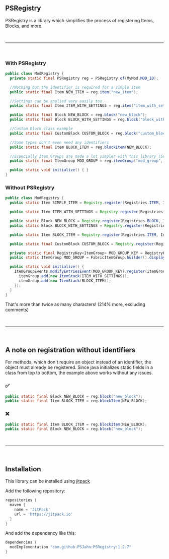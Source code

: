 ## PSRegistry
PSRegistry is a library which simplifies the process of registering Items, Blocks, and more.

<br>

---

<br>

### With PSRegistry
```java
public class ModRegistry {
  private static final PSRegistry reg = PSRegistry.of(MyMod.MOD_ID);

  //Nothing but the identifier is required for a simple item
  public static final Item NEW_ITEM = reg.item("new_item");

  //Settings can be applied very easily too
  public static final Item ITEM_WITH_SETTINGS = reg.item("item_with_settings", s -> s.maxCount(1).fireproof());

  public static final Block NEW_BLOCK = reg.block("new_block");
  public static final Block BLOCK_WITH_SETTINGS = reg.block("block_with_settings", s -> s.dropsNothing());

  //Custom Block class example
  public static final CustomBlock CUSTOM_BLOCK = reg.block("custom_block", s->s, CustomBlock::new);

  //Some types don't even need any identifiers
  public static final Item BLOCK_ITEM = reg.blockItem(NEW_BLOCK);

  //Especially Item Groups are made a lot simpler with this library (See the vanilla implementation below).
  public static final ItemGroup MOD_GROUP = reg.itemGroup("mod_group", Text.literal("My new group!"), NEW_ITEM, ITEM_WITH_SETTINGS, BLOCK_ITEM);

  public static void initialize() { }
}
```

### Without PSRegistry
```java
public class ModRegistry {
  public static Item SIMPLE_ITEM = Registry.register(Registries.ITEM, Identifier.of(MyMod.MOD_ID, "simple_item"), new Item(new Item.Settings()));

  public static Item ITEM_WITH_SETTINGS = Registry.register(Registries.ITEM, Identifier.of(MyMod.MOD_ID, "item_with_settings"), new Item(new Item.Settings().maxCount(1).fireproof()));

  public static Block NEW_BLOCK = Registry.register(Registries.BLOCK, Identifier.of(MyMod.MOD_ID, "new_block"), new Block(AbstractBlock.Settings.create()));
  public static Block BLOCK_WITH_SETTINGS = Registry.register(Registries.BLOCK, Identifier.of(MyMod.MOD_ID, "block_with_settings"), new Block(AbstractBlock.Settings.create().dropsNothing()));

  public static Item BLOCK_ITEM = Registry.register(Registries.ITEM, Identifier.of(MyMod.MOD_ID, "new_block"), new BlockItem(NEW_BLOCK, new Item.Settings()));

  public static final CustomBlock CUSTOM_BLOCK = Registry.register(Registries.BLOCK, Identifier.of(MyMod.MOD_ID, "custom_block"), new CustomBlock(AbstractBlock.Settings.create()));

  private static final RegistryKey<ItemGroup> MOD_GROUP_KEY = RegistryKey.of(RegistryKeys.ITEM_GROUP, Identifier.of(MyMod.MOD_ID, "mod_group"));
  public static ItemGroup MOD_GROUP = FabricItemGroup.builder().displayName(Text.literal("This is so tedious!")).icon(() -> new ItemStack(SIMPLE_ITEM)).build();

  public static void initialize() {
    ItemGroupEvents.modifyEntriesEvent(MOD_GROUP_KEY).register(itemGroup -> {
      itemGroup.add(new ItemStack(ITEM_WITH_SETTINGS));
      itemGroup.add(new ItemStack(BLOCK_ITEM));
    });
  }
}
```
That's more than twice as many characters! (214% more, excluding comments)

<br>

---

<br>

## A note on registration without identifiers
For methods, which don't require an object instead of an identifier, the object must already be registered.
Since java initializes static fields in a class from top to bottom, the example above works without any issues.

### ✅
```java
public static final Block NEW_BLOCK = reg.block("new_block");
public static final Item BLOCK_ITEM = reg.blockItem(NEW_BLOCK);
```

### ❌
```java
public static final Item BLOCK_ITEM = reg.blockItem(NEW_BLOCK);
public static final Block NEW_BLOCK = reg.block("new_block");
```

<br>

---

<br>

## Installation
This library can be installed using [jitpack](https://jitpack.io/)

Add the following repository:
```gradle
repositories {
  maven {
    name = 'JitPack'
    url = 'https://jitpack.io'
  }
}
```

And add the dependency like this:
```gradle
dependencies {
  modImplementation "com.github.PSJahn:PSRegistry:1.2.7"
}
```
